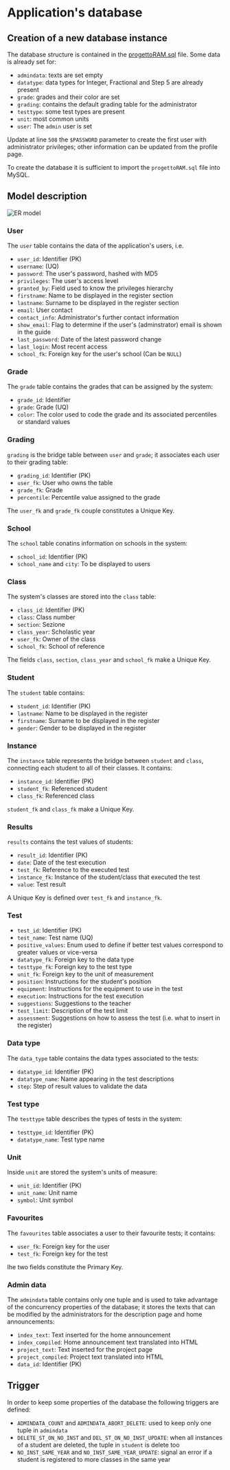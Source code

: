 # Application's database

## Creation of a new database instance
The database structure is contained in the [progettoRAM.sql](progettoRAM.sql) file. Some data is already set for:
* `admindata`: texts are set empty
* `datatype`: data types for Integer, Fractional and Step 5 are already present
* `grade`: grades and their color are set
* `grading`: contains the default grading table for the administrator
* `testtype`: some test types are present
* `unit`: most common units
* `user`: The `admin` user is set

Update at line `508` the `$PASSWORD` parameter to create the first user with administrator privileges; other information can be updated from the profile page.

To create the database it is sufficient to import the `progettoRAM.sql` file into MySQL.

## Model description
![ER model](../images/er_model.svg)

### User
The `user` table contains the data of the application's users, i.e.
* `user_id`: Identifier (PK)
* `username`: (UQ)
* `password`: The user's password, hashed with MD5
* `privileges`: The user's access level
* `granted_by`: Field used to know the privileges hierarchy
* `firstname`: Name to be displayed in the register section 
* `lastname`: Surname to be displayed in the register section 
* `email`: User contact
* `contact_info`: Administrator's further contact information
* `show_email`: Flag to determine if the user's (adminstrator) email is shown in the guide
* `last_password`: Date of the latest password change
* `last_login`: Most recent access
* `school_fk`: Foreign key for the user's school (Can be `NULL`)

### Grade
The `grade` table contains the grades that can be assigned by the system:
* `grade_id`: Identifier
* `grade`: Grade (UQ)
* `color`: The color used to code the grade and its associated percentiles or standard values 

### Grading
`grading` is the bridge table between `user` and `grade`; it associates each user to their grading table:
* `grading_id`: Identifier (PK)
* `user_fk`: User who owns the table
* `grade_fk`: Grade
* `percentile`: Percentile value assigned to the grade

The `user_fk` and `grade_fk` couple constitutes a Unique Key.

### School
The `school` table conatins information on schools in the system:
* `school_id`: Identifier (PK)
* `school_name` and `city`: To be displayed to users 

### Class
The system's classes are stored into the `class` table:
* `class_id`: Identifier (PK)
* `class`: Class number
* `section`: Sezione
* `class_year`: Scholastic year
* `user_fk`: Owner of the class
* `school_fk`: School of reference

The fields `class`, `section`, `class_year` and `school_fk` make a Unique Key.

### Student
The `student` table contains:
* `student_id`: Identifier (PK)
* `lastname`: Name to be displayed in the register
* `firstname`: Surname to be displayed in the register
* `gender`: Gender to be displayed in the register

### Instance
The `instance` table represents the bridge between `student` and `class`, connecting each student to all of their classes. It contains:
* `instance_id`: Identifier (PK)
* `student_fk`: Referenced student
* `class_fk`: Referenced class

`student_fk` and `class_fk` make a Unique Key.

### Results
`results` contains the test values of students:
* `result_id`: Identifier (PK)
* `date`: Date of the test execution
* `test_fk`: Reference to the executed test
* `instance_fk`: Instance of the student/class that executed the test
* `value`: Test result

A Unique Key is defined over `test_fk` and `instance_fk`.

### Test
* `test_id`: Identifier (PK)
* `test_name`: Test name (UQ)
* `positive_values`: Enum used to define if better test values correspond to greater values or vice-versa
* `datatype_fk`: Foreign key to the data type
* `testtype_fk`: Foreign key to the test type
* `unit_fk`: Foreign key to the unit of measurement
* `position`: Instructions for the student's position
* `equipment`: Instructions for the equipment to use in the test
* `execution`: Instructions for the test execution
* `suggestions`: Suggestions to the teacher
* `test_limit`: Description of the test limit
* `assessment`: Suggestions on how to assess the test (i.e. what to insert in the register)

### Data type
The `data_type` table contains the data types associated to the tests:
* `datatype_id`: Identifier (PK)
* `datatype_name`: Name appearing in the test descriptions
* `step`: Step of result values to validate the data 

### Test type
The `testtype` table describes the types of tests in the system:
* `testtype_id`: Identifier (PK)
* `datatype_name`: Test type name

### Unit
Inside `unit` are stored the system's units of measure:
* `unit_id`: Identifier (PK)
* `unit_name`: Unit name
* `symbol`: Unit symbol

### Favourites
The `favourites` table associates a user to their favourite tests; it contains:
* `user_fk`: Foreign key for the user
* `test_fk`: Foreign key for the test

Ihe two fields constitute the Primary Key.

### Admin data
The `admindata` table contains only one tuple and is used to take advantage of the concurrency properties of the database; it stores the texts that can be modified by the administrators for the description page and home announcements:
* `index_text`: Text inserted for the home announcement
* `index_compiled`: Home announcement text translated into HTML
* `project_text`: Text inserted for the project page
* `project_compiled`: Project text translated into HTML
* `data_id`: Identifier (PK)

## Trigger
In order to keep some properties of the database the following triggers are defined:
* `ADMINDATA_COUNT` and `ADMINDATA_ABORT_DELETE`: used to keep only one tuple in `admindata`
* `DELETE_ST_ON_NO_INST` and `DEL_ST_ON_NO_INST_UPDATE`: when all instances of a student are deleted, the tuple in `student` is delete too
* `NO_INST_SAME_YEAR` and `NO_INST_SAME_YEAR_UPDATE`: signal an error if a student is registered to more classes in the same year
